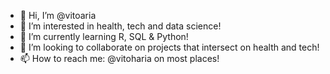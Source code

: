 - 👋 Hi, I’m @vitoaria
- 👀 I’m interested in health, tech and data science!
- 🌱 I’m currently learning R, SQL & Python!
- 💞️ I’m looking to collaborate on projects that intersect on health and tech!
- 📫 How to reach me: @vitoharia on most places!

<!---
vitoaria/vitoaria is a ✨ special ✨ repository because its `README.md` (this file) appears on your GitHub profile.
You can click the Preview link to take a look at your changes.
--->

